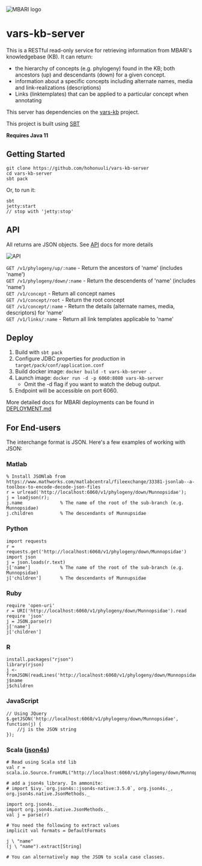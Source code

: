 
![MBARI logo](src/site/resources/images/logo-mbari-3b.png)

# vars-kb-server


This is a RESTful read-only service for retrieving information from MBARI's knowledgebase (KB). It can return:
 
 - the hierarchy of concepts (e.g. phylogeny) found in the KB; both ancestors (up) and descendants (down) for a given concept.
 - information about a specific concepts including alternate names, media and link-realizations (descriptions)
 - Links (linktemplates) that can be applied to a particular concept when annotating
 
 This server has dependencies on the [vars-kb](https://github.com/hohonuuli/vars-kb) project.

This project is built using [SBT](http://www.scala-sbt.org/)

__Requires Java 11__

## Getting Started

```
git clone https://github.com/hohonuuli/vars-kb-server
cd vars-kb-server
sbt pack
```

Or, to run it:

```
sbt 
jetty:start
// stop with 'jetty:stop'
```

## API

All returns are JSON objects. See [API](src/site/API.md) docs for more details

![API](src/site/resources/images/M3_APIs_mindnode.png)

`GET /v1/phylogeny/up/:name` - Return the ancestors of 'name' (includes 'name')  
`GET /v1/phylogeny/down/:name` - Return the descendents of 'name' (includes 'name')  
`GET /v1/concept` - Return all concept names  
`GET /v1/concept/root` - Return the root concept  
`GET /v1/concept/:name` - Return the details (alternate names, media, descriptors) for 'name'  
`GET /v1/links/:name` - Return all link templates applicable to 'name'

## Deploy

1. Build with `sbt pack`
2. Configure JDBC properties for _production_ in `target/pack/conf/application.conf`
3. Build docker image: `docker build -t vars-kb-server .`
4. Launch image: `docker run -d -p 6060:8080 vars-kb-server`
    - Omit the -d flag if you want to watch the debug output.
5. Endpoint will be accessible on port 6060.

More detailed docs for MBARI deployments can be found in [DEPLOYMENT.md](src/site/DEPLOYMENT.md)

## For End-users

The interchange format is JSON. Here's a few examples of working with JSON:

### Matlab

```
% Install JSONlab from https://www.mathworks.com/matlabcentral/fileexchange/33381-jsonlab--a-toolbox-to-encode-decode-json-files
r = urlread('http://localhost:6060/v1/phylogeny/down/Munnopsidae');
j = loadjson(r);
j.name              % The name of the root of the sub-branch (e.g. Munnopsidae)
j.children          % The descendants of Munnupsidae
```

### Python

```
import requests
r = requests.get('http://localhost:6060/v1/phylogeny/down/Munnopsidae')
import json
j = json.loads(r.text)
j['name']           % The name of the root of the sub-branch (e.g. Munnopsidae)
j['children']       % The descendants of Munnupsidae
```

### Ruby

```
require 'open-uri' 
r = URI('http://localhost:6060/v1/phylogeny/down/Munnopsidae').read
require 'json'
j = JSON.parse(r)
j['name']
j['children']
```

### R

```
install.packages("rjson") 
library(rjson)
j <- fromJSON(readLines('http://localhost:6060/v1/phylogeny/down/Munnopsidae'))
j$name
j$children
```

### JavaScript

```
// Using JQuery
$.getJSON('http://localhost:6060/v1/phylogeny/down/Munnopsidae', function(j) {
    //j is the JSON string
});
```

### Scala ([json4s](http://json4s.org/))

```
# Read using Scala std lib
val r = scala.io.Source.fromURL("http://localhost:6060/v1/phylogeny/down/Munnopsidae").mkString

# add a json4s library. In ammonite:
# import $ivy.`org.json4s::json4s-native:3.5.0`, org.json4s._, org.json4s.native.JsonMethods._

import org.json4s._
import org.json4s.native.JsonMethods._
val j = parse(r)

# You need the following to extract values
implicit val formats = DefaultFormats

j \ "name"
(j \ "name").extract[String]

# You can alternatively map the JSON to scala case classes.
```